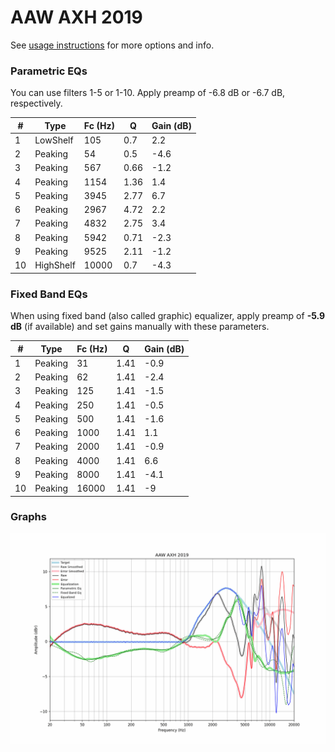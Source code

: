 # AAW AXH 2019
See [usage instructions](https://github.com/jaakkopasanen/AutoEq#usage) for more options and info.

### Parametric EQs
You can use filters 1-5 or 1-10. Apply preamp of -6.8 dB or -6.7 dB, respectively.

|   # | Type      |   Fc (Hz) |    Q |   Gain (dB) |
|-----|-----------|-----------|------|-------------|
|   1 | LowShelf  |       105 | 0.7  |         2.2 |
|   2 | Peaking   |        54 | 0.5  |        -4.6 |
|   3 | Peaking   |       567 | 0.66 |        -1.2 |
|   4 | Peaking   |      1154 | 1.36 |         1.4 |
|   5 | Peaking   |      3945 | 2.77 |         6.7 |
|   6 | Peaking   |      2967 | 4.72 |         2.2 |
|   7 | Peaking   |      4832 | 2.75 |         3.4 |
|   8 | Peaking   |      5942 | 0.71 |        -2.3 |
|   9 | Peaking   |      9525 | 2.11 |        -1.2 |
|  10 | HighShelf |     10000 | 0.7  |        -4.3 |

### Fixed Band EQs
When using fixed band (also called graphic) equalizer, apply preamp of **-5.9 dB** (if available) and set gains manually with these parameters.

|   # | Type    |   Fc (Hz) |    Q |   Gain (dB) |
|-----|---------|-----------|------|-------------|
|   1 | Peaking |        31 | 1.41 |        -0.9 |
|   2 | Peaking |        62 | 1.41 |        -2.4 |
|   3 | Peaking |       125 | 1.41 |        -1.5 |
|   4 | Peaking |       250 | 1.41 |        -0.5 |
|   5 | Peaking |       500 | 1.41 |        -1.6 |
|   6 | Peaking |      1000 | 1.41 |         1.1 |
|   7 | Peaking |      2000 | 1.41 |        -0.9 |
|   8 | Peaking |      4000 | 1.41 |         6.6 |
|   9 | Peaking |      8000 | 1.41 |        -4.1 |
|  10 | Peaking |     16000 | 1.41 |        -9   |

### Graphs
![](./AAW%20AXH%202019.png)
